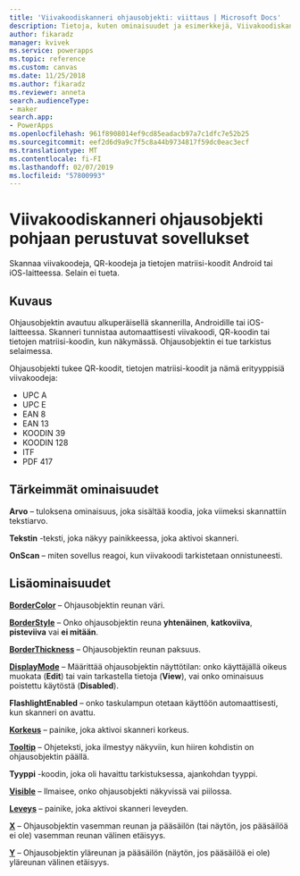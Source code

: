 ```yaml
---
title: 'Viivakoodiskanneri ohjausobjekti: viittaus | Microsoft Docs'
description: Tietoja, kuten ominaisuudet ja esimerkkejä, Viivakoodiskanneri ohjausobjektista
author: fikaradz
manager: kvivek
ms.service: powerapps
ms.topic: reference
ms.custom: canvas
ms.date: 11/25/2018
ms.author: fikaradz
ms.reviewer: anneta
search.audienceType:
- maker
search.app:
- PowerApps
ms.openlocfilehash: 961f8908014ef9cd85eadacb97a7c1dfc7e52b25
ms.sourcegitcommit: eef2d6d9a9c7f5c8a44b9734817f59dc0eac3ecf
ms.translationtype: MT
ms.contentlocale: fi-FI
ms.lasthandoff: 02/07/2019
ms.locfileid: "57800993"
---
```

# <a name="barcode-scanner-control-for-canvas-apps"></a>Viivakoodiskanneri ohjausobjekti pohjaan perustuvat sovellukset

Skannaa viivakoodeja, QR-koodeja ja tietojen matriisi-koodit Android tai iOS-laitteessa. Selain ei tueta.

## <a name="description"></a>Kuvaus

Ohjausobjektin avautuu alkuperäisellä skannerilla, Androidille tai iOS-laitteessa. Skanneri tunnistaa automaattisesti viivakoodi, QR-koodin tai tietojen matriisi-koodin, kun näkymässä. Ohjausobjektin ei tue tarkistus selaimessa.

Ohjausobjekti tukee QR-koodit, tietojen matriisi-koodit ja nämä erityyppisiä viivakoodeja:

- UPC A
- UPC E
- EAN 8
- EAN 13
- KOODIN 39
- KOODIN 128
- ITF
- PDF 417

## <a name="key-properties"></a>Tärkeimmät ominaisuudet

**Arvo** – tuloksena ominaisuus, joka sisältää koodia, joka viimeksi skannattiin tekstiarvo.

**Tekstin** -teksti, joka näkyy painikkeessa, joka aktivoi skanneri.

**OnScan** – miten sovellus reagoi, kun viivakoodi tarkistetaan onnistuneesti.

## <a name="additional-properties"></a>Lisäominaisuudet

**[BorderColor](properties-color-border.md)** – Ohjausobjektin reunan väri.

**[BorderStyle](properties-color-border.md)** – Onko ohjausobjektin reuna **yhtenäinen**, **katkoviiva**, **pisteviiva** vai **ei mitään**.

**[BorderThickness](properties-color-border.md)** – Ohjausobjektin reunan paksuus.

**[DisplayMode](properties-core.md)** – Määrittää ohjausobjektin näyttötilan: onko käyttäjällä oikeus muokata (**Edit**) tai vain tarkastella tietoja (**View**), vai onko ominaisuus poistettu käytöstä (**Disabled**).

**FlashlightEnabled** – onko taskulampun otetaan käyttöön automaattisesti, kun skanneri on avattu.

**[Korkeus](properties-size-location.md)**  – painike, joka aktivoi skanneri korkeus.

**[Tooltip](properties-core.md)** – Ohjeteksti, joka ilmestyy näkyviin, kun hiiren kohdistin on ohjausobjektin päällä.

**Tyyppi** -koodin, joka oli havaittu tarkistuksessa, ajankohdan tyyppi.

**[Visible](properties-core.md)** – Ilmaisee, onko ohjausobjekti näkyvissä vai piilossa.

**[Leveys](properties-size-location.md)**  – painike, joka aktivoi skanneri leveyden.

**[X](properties-size-location.md)** – Ohjausobjektin vasemman reunan ja pääsäilön (tai näytön, jos pääsäilöä ei ole) vasemman reunan välinen etäisyys.

**[Y](properties-size-location.md)** – Ohjausobjektin yläreunan ja pääsäilön (näytön, jos pääsäilöä ei ole) yläreunan välinen etäisyys.
